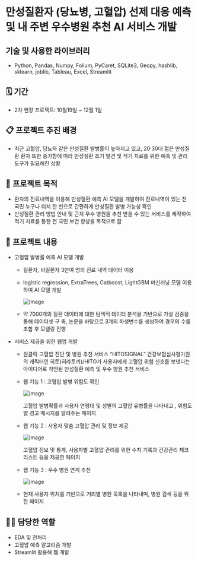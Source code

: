 # 만성질환자 (당뇨병, 고혈압) 선제 대응 예측 및 내 주변 우수병원 추천 AI 서비스 개발



## 기술 및 사용한 라이브러리

- Python, Pandas, Numpy, Folium, PyCaret, SQLite3, Geopy, hashlib, sklearn, joblib, Tableau, Excel, Streamlit

## 🗓️ 기간

- 2차 현장 프로젝트: 10월19일 ~ 12월 1일

## 📋 프로젝트 추진 배경

- 최근 고혈압, 당뇨와 같은 만성질환 발병률이 높아지고 있고, 20·30대 젊은 만성질환 환자 또한 증가함에 따라 만성질환 조기 발견 및 적기 치료를 위한 예측 및 관리 도구가 필요해진 상황

## 📝 프로젝트 목적

- 환자의 진료내역을 이용해 만성질환 예측 AI 모델을 개발하여 진료내역이 있는 전 국민 누구나 터치 한 번으로 간편하게 만성질환 발병 가능성 확인
- 만성질환 관리 방법 안내 및 근처 우수 병원을 추천 받을 수 있는 서비스를 제작하여 적기 치료를 통한 전 국민 보건 향상을 목적으로 함

## 📃 프로젝트 내용

- 고혈압 발병률 예측 AI 모델 개발
    - 질환자, 비질환자 3만여 명의 진료 내역 데이터 이용
    - logistic regression, ExtraTrees, Catboost, LightGBM 머신러닝 모델 이용하여 AI 모델 개발

       ![image](https://github.com/gapalyt/project4/assets/72669002/71d99e57-482f-44c5-a5c7-e2617bd16a09)
      
    - 약 7000개의 질환 데이터에 대한 탐색적 데이터 분석을 기반으로 가설 검증을 통해 데이터셋 구 
      축, 논문을 바탕으로 3개의 파생변수를 생성하여 경우의 수를 조합 후 모델링 진행
- 서비스 제공을 위한 웹앱 개발
    - 원클릭 고혈압 진단 및 병원 추천 서비스 “HITOSIGNAL” 
      건강보험심사평가원의 캐릭터인 히토(히라토끼)/HITO가 사용자에게 고혈압 위험 신호를 보낸다는 
      아이디어로 착안된 만성질환 예측 및 우수 병원 추천 서비스
    - 웹 기능 1 : 고혈압 발병 위험도 확인

      ![image](https://github.com/gapalyt/project4/assets/72669002/c531d9f6-32ec-4629-96e1-5d4ec8e92667)
      
      고혈압 발병확률과 사용자 연령대 및 성별의 고혈압 유병률을 나타내고 , 위험도 별 경고 메시지를
      알려주는 페이지
    - 웹 기능 2 : 사용자 맞춤 고혈압 관리 및 정보 제공

      ![image](https://github.com/gapalyt/project4/assets/72669002/b53cd821-8220-426c-b620-5182a776b817)
      
      고혈압 정보 및 통계, 사용자별 고혈압 관리를 위한 수치 기록과 건강관리 체크리스트 등을
      제공한 페이지
    -  웹 기능 3 : 우수 병원 연계 추천

       ![image](https://github.com/gapalyt/project4/assets/72669002/51bfe138-8da8-4bdb-b31e-1a81395ec984)
       
    - 현재 사용자 위치를 기반으로 거리별 병원 목록을 나타내며, 병원 검색 등을 위한 페이지

## 💁‍♀️ 담당한 역할

- EDA 및 전처리
- 고혈압 예측 알고리즘 개발
- Streamlit 활용해 웹 개발
